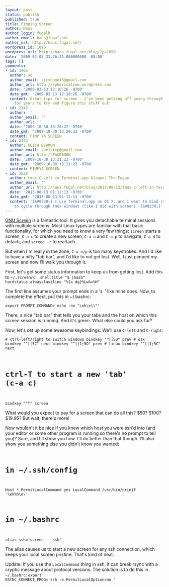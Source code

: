 ```yaml
---
layout: post
status: publish
published: true
title: Pimping Screen
author: Hans
author_login: fugalh
author_email: hans@fugal.net
author_url: http://hans.fugal.net/
wordpress_id: 1090
wordpress_url: http://hans.fugal.net/blog/?p=1090
date: '2009-02-05 23:26:21.000000000 -08:00'
tags: []
comments:
- id: 1905
  author: sc
  author_email: sirshane13@gmail.com
  author_url: http://sphericalcow.wordpress.com
  date: '2009-03-13 12:10:26 -0700'
  date_gmt: '2009-03-13 12:10:26 -0700'
  content: Great tips for screen - I've been putting off going through the man page
    for years to try and figure this stuff out!
- id: 2142
  author: ''
  author_email: ''
  author_url: ''
  date: '2009-10-30 13:20:22 -0700'
  date_gmt: '2009-10-30 13:20:22 -0700'
  content: PIMP YA SCREEN
- id: 2143
  author: KEITH BEAMON
  author_email: sax1step@gmail.com
  author_url: http://FACEBOOK
  date: '2009-10-30 13:21:22 -0700'
  date_gmt: '2009-10-30 13:21:22 -0700'
  content: PIMPYA SCREEN
- id: 2828
  author: tmux C-Left in Terminal.app &laquo; The Fugue
  author_email: ''
  author_url: http://hans.fugal.net/blog/2013/08/13/tmux-c-left-in-terminal-app/
  date: '2013-08-13 01:12:13 -0700'
  date_gmt: '2013-08-13 01:12:13 -0700'
  content: '[&#8230;] I use Terminal.app on OS X, and I want to bind ctrl-left/right
    to cycle through tmux windows (like I did with screen). [&#8230;]'
---
```

<a href="http://www.gnu.org/software/screen/">GNU Screen</a> is a fantastic tool. It gives you detachable terminal sessions with multiple screens. Most Linux types are familiar with that basic functionality, for which you need to know a very few things: <code>screen</code> starts a screen, <code>C-a c</code> to create a new screen, <code>C-a n</code> and <code>C-a p</code> to navigate,  <code>C-a d</code> to detach, and <code>screen -r</code> to reattach.

But when I'm really in the zone, <code>C-a n/p</code> is too many keystrokes. And I'd like to have a nifty "tab bar", and I'd like to not get lost. Well, I just pimped my screen and now I'll walk you through it.

First, let's get some status information to keep us from getting lost. Add this to <code>~/.screenrc</code>:
<code>
shelltitle "$ |bash"
hardstatus alwayslastline "%{= dg}%Lw%=%H"
</code>

The first line assumes your prompt ends in a '<code>$ </code>' like mine does. Now, to complete the effect, put this in ~/.bashrc:

<pre><code>export PROMPT_COMMAND='echo -ne "\ek\e\\"'</code></pre>

There, a nice "tab bar" that tells you your tabs and the host on which this screen session is running. And it's green. What else could you ask for?

Now, let's set up some awesome keybindings. We'll use <code>C-left</code> and <code>C-right</code>:

<code># ctrl-left/right to switch windows
bindkey "^[[5D" prev # osx
bindkey "^[[5C" next
bindkey "^[[1;5D" prev # linux
bindkey "^[[1;5C" next
# ctrl-T to start a new 'tab' (c-a c)
bindkey "^T" screen</code>

What would you expect to pay for a screen that can do all this? $50? $100? $19.95? But wait, there's more!

Now wouldn't it be nice if you knew which host you were ssh'd into (and your editor or some other program is running so there's no prompt to tell you)? Sure, and I'll show you how. I'll do better than that though. I'll also show you something else you didn't know you wanted:
<code>
# in ~/.ssh/config
Host *
  PermitLocalCommand yes
  LocalCommand /usr/bin/printf '\ek%h\e\\'
# in ~/.bashrc
alias ssh='screen -- ssh'
</code>

The alias causes us to start a new screen for any ssh connection, which keeps your local screen pristine. That's kind of neat.

Update: If you use the <code>LocalCommand</code> thing in ssh, it can break rsync with a cryptic message about protocol versions. The solution is to do this in <code>~/.bashrc</code>:
<code>export RSYNC_CONNECT_PROG='ssh -o PermitLocalOption=no '</code>
